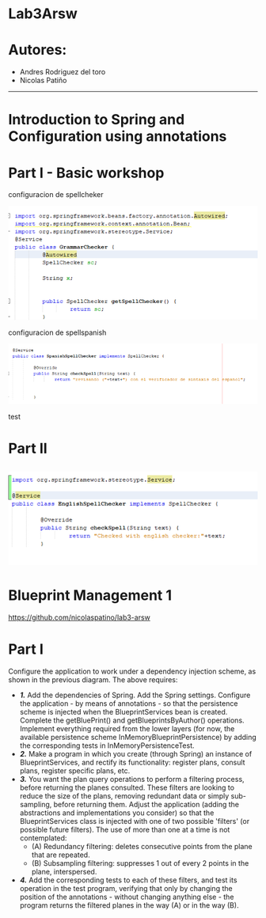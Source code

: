 # Lab3Arsw

# Autores:
* Andres Rodriguez del toro
* Nicolas Patiño
---
# Introduction to Spring and Configuration using annotations

# Part I - Basic workshop

 configuracion de spellcheker
 
![](img/springConfiguration.PNG)

configuracion de spellspanish

![](img/configureSpanish.PNG)

test 

# Part II

![](img/configureEnglish.PNG)
---

# Blueprint Management 1
https://github.com/nicolaspatino/lab3-arsw
# Part I
Configure the application to work under a dependency injection scheme, as shown in the previous diagram.
The above requires:
* ***1.*** Add the dependencies of Spring. Add the Spring settings. Configure the application - by means of annotations - so that the persistence scheme is injected when the BlueprintServices bean is created. Complete the getBluePrint() and getBlueprintsByAuthor() operations. Implement everything required from the lower layers (for now, the available persistence scheme InMemoryBlueprintPersistence) by adding the corresponding tests in InMemoryPersistenceTest.
* ***2.*** Make a program in which you create (through Spring) an instance of BlueprintServices, and rectify its functionality: register plans, consult plans, register specific plans, etc.
* ***3.*** You want the plan query operations to perform a filtering process, before returning the planes consulted. These filters are looking to reduce the size of the plans, removing redundant data or simply sub-sampling, before returning them. Adjust the application (adding the abstractions and implementations you consider) so that the BlueprintServices class is injected with one of two possible 'filters' (or possible future filters). The use of more than one at a time is not contemplated:
  * (A) Redundancy filtering: deletes consecutive points from the plane that are repeated.
  * (B) Subsampling filtering: suppresses 1 out of every 2 points in the plane, interspersed. 
* ***4.*** Add the corresponding tests to each of these filters, and test its operation in the test program, verifying that only by changing the position of the annotations - without changing anything else - the program returns the filtered planes in the way (A) or in the way (B).
